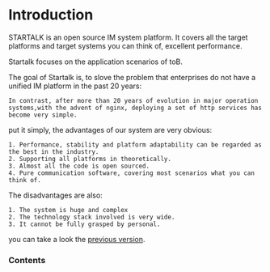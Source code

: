 # Introduction
STARTALK is an open source IM system platform. It covers all the target platforms and target systems you can think of, excellent performance.

Startalk focuses on the application scenarios of toB.

The goal of Startalk is, to slove the problem that enterprises do not have a unified IM platform in the past 20 years:

```
In contrast, after more than 20 years of evolution in major operation systems,with the advent of nginx, deploying a set of http services has become very simple.
```


put it simply, the advantages of our system are very obvious:

```
1. Performance, stability and platform adaptability can be regarded as the best in the industry.
2. Supporting all platforms in theoretically.
3. Almost all the code is open sourced.
4. Pure communication software, covering most scenarios what you can think of.
```

The disadvantages are also:

```
1. The system is huge and complex
2. The technology stack involved is very wide. 
3. It cannot be fully grasped by personal.
```

you can take a look the [previous version](https://github.com/startalkIM/startalk_backup).


### Contents
